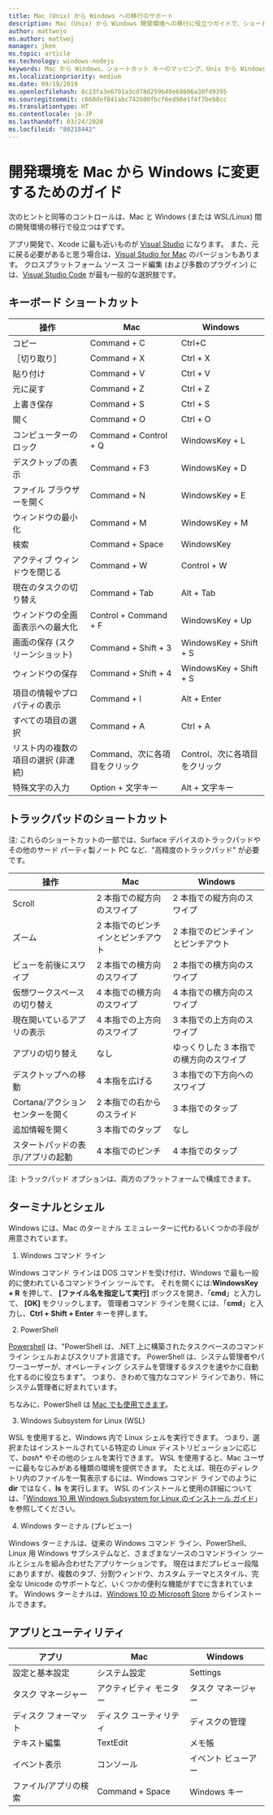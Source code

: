 ```yaml
---
title: Mac (Unix) から Windows への移行のサポート
description: Mac (Unix) から Windows 開発環境への移行に役立つガイドで、ショートカット キーのマッピングや Mac と Windows で異なる概念の簡単な概要を示します。
author: mattwojo
ms.author: mattwoj
manager: jken
ms.topic: article
ms.technology: windows-nodejs
keywords: Mac から Windows、ショートカット キーのマッピング、Unix から Windows への移行、Mac から Windows への移行、MacBook から Surface への移行のサポート、Macintosh ユーザーの Windows の使用方法、Macintosh から Windows への切り替え、開発環境の変更のサポート、Mac OS X から Windows へ、Mac から PC への移行のサポート
ms.localizationpriority: medium
ms.date: 09/19/2019
ms.openlocfilehash: 8c23fa3e6791a3cd78d259b40e68606a30fd9395
ms.sourcegitcommit: c660def841abc742600fbcf6ed98e1f4f7beb8cc
ms.translationtype: HT
ms.contentlocale: ja-JP
ms.lasthandoff: 03/24/2020
ms.locfileid: "80218442"
---
```

# <a name="guide-for-changing-your-dev-environment-from-mac-to-windows"></a>開発環境を Mac から Windows に変更するためのガイド

次のヒントと同等のコントロールは、Mac と Windows (または WSL/Linux) 間の開発環境の移行で役立つはずです。

アプリ開発で、Xcode に最も近いものが [Visual Studio](https://visualstudio.microsoft.com) になります。 また、元に戻る必要があると思う場合は、[Visual Studio for Mac](https://visualstudio.microsoft.com/vs/mac/) のバージョンもあります。 クロスプラットフォーム ソース コード編集 (および多数のプラグイン) には、[Visual Studio Code](https://code.visualstudio.com/?wt.mc_id=DX_841432) が最も一般的な選択肢です。

## <a name="keyboard-shortcuts"></a>キーボード ショートカット

| **操作** | **Mac** | **Windows** |
|---------------|--------------------|---------------------|
| コピー | Command + C | Ctrl+C |
| ［切り取り］ | Command + X | Ctrl + X |
| 貼り付け | Command + V | Ctrl + V |
| 元に戻す | Command + Z | Ctrl + Z |
| 上書き保存 | Command + S | Ctrl + S |
| 開く | Command + O | Ctrl + O |
| コンピューターのロック | Command + Control + Q | WindowsKey + L |
| デスクトップの表示 | Command + F3 | WindowsKey + D |
| ファイル ブラウザーを開く | Command + N | WindowsKey + E |
| ウィンドウの最小化 | Command + M | WindowsKey + M |
| 検索 | Command + Space | WindowsKey |
| アクティブ ウィンドウを閉じる | Command + W | Control + W |
| 現在のタスクの切り替え | Command + Tab | Alt + Tab |
| ウィンドウの全画面表示への最大化 | Control + Command + F | WindowsKey + Up |
| 画面の保存 (スクリーンショット) | Command + Shift + 3 | WindowsKey + Shift + S |
| ウィンドウの保存 | Command + Shift + 4 | WindowsKey + Shift + S |
| 項目の情報やプロパティの表示 | Command + I | Alt + Enter |
 | すべての項目の選択 | Command + A | Ctrl + A |
| リスト内の複数の項目の選択 (非連続) | Command、次に各項目をクリック | Control、次に各項目をクリック |
| 特殊文字の入力 | Option + 文字キー | Alt + 文字キー|

## <a name="trackpad-shortcuts"></a>トラックパッドのショートカット

注: これらのショートカットの一部では、Surface デバイスのトラックパッドやその他のサード パーティ製ノート PC など、"高精度のトラックパッド" が必要です。

 **操作** | **Mac** | **Windows** |
|---------------|--------------------|---------------------|
| Scroll | 2 本指での縦方向のスワイプ | 2 本指での縦方向のスワイプ |
| ズーム | 2 本指でのピンチインとピンチアウト | 2 本指でのピンチインとピンチアウト |
| ビューを前後にスワイプ | 2 本指での横方向のスワイプ | 2 本指での横方向のスワイプ |
| 仮想ワークスペースの切り替え | 4 本指での横方向のスワイプ | 4 本指での横方向のスワイプ |
| 現在開いているアプリの表示 | 4 本指での上方向のスワイプ | 3 本指での上方向のスワイプ |
| アプリの切り替え | なし | ゆっくりした 3 本指での横方向のスワイプ |
| デスクトップへの移動 | 4 本指を広げる | 3 本指での下方向へのスワイプ |
| Cortana/アクション センターを開く | 2 本指での右からのスライド | 3 本指でのタップ |
| 追加情報を開く | 3 本指でのタップ | なし |
|スタートパッドの表示/アプリの起動 | 4 本指でのピンチ | 4 本指でのタップ |

注: トラックパッド オプションは、両方のプラットフォームで構成できます。

## <a name="terminal-and-shell"></a>ターミナルとシェル

Windows には、Mac のターミナル エミュレーターに代わるいくつかの手段が用意されています。

1. Windows コマンド ライン

Windows コマンド ラインは DOS コマンドを受け付け、Windows で最も一般的に使われているコマンドライン ツールです。 それを開くには:**WindowsKey + R** を押して、 **[ファイル名を指定して実行]** ボックスを開き、「**cmd**」と入力して、 **[OK]** をクリックします。 管理者コマンド ラインを開くには、「**cmd**」と入力し、**Ctrl + Shift + Enter** キーを押します。

2. PowerShell

[Powershell](https://docs.microsoft.com/powershell/scripting/overview?view=powershell-6) は、"PowerShell は、.NET 上に構築されたタスクベースのコマンド ライン シェルおよびスクリプト言語です。 PowerShell は、システム管理者やパワーユーザーが、オペレーティング システムを管理するタスクを速やかに自動化するのに役立ちます"。 つまり、きわめて強力なコマンド ラインであり、特にシステム管理者に好まれています。

ちなみに、PowerShell は [Mac でも使用できます](https://docs.microsoft.com/powershell/scripting/install/installing-powershell-core-on-macos?view=powershell-6)。

3. Windows Subsystem for Linux (WSL)

WSL を使用すると、Windows 内で Linux シェルを実行できます。 つまり、選択またはインストールされている特定の Linux ディストリビューションに応じて、*bash** やその他のシェルを実行できます。 WSL を使用すると、Mac ユーザーに最もなじみがある種類の環境を提供できます。 たとえば、現在のディレクトリ内のファイルを一覧表示するには、Windows コマンド ラインでのように **dir** ではなく、**ls** を実行します。 WSL のインストールと使用の詳細については、「[Windows 10 用 Windows Subsystem for Linux のインストール ガイド](https://docs.microsoft.com/windows/wsl/install-win10)」を参照してください。

4. Windows ターミナル (プレビュー)

Windows ターミナルは、従来の Windows コマンド ライン、PowerShell、Linux 用 Windows サブシステムなど、さまざまなソースのコマンドライン ツールとシェルを組み合わせたアプリケーションです。 現在はまだプレビュー段階にありますが、複数のタブ、分割ウィンドウ、カスタム テーマとスタイル、完全な Unicode のサポートなど、いくつかの便利な機能がすでに含まれています。 Windows ターミナルは、[Windows 10 の Microsoft Store](https://www.microsoft.com/en-us/p/windows-terminal-preview/9n0dx20hk701?activetab=pivot:overviewtab) からインストールできます。

## <a name="apps-and-utilities"></a>アプリとユーティリティ

 **アプリ** | **Mac** | **Windows** |
|---------------|--------------------|---------------------|
| 設定と基本設定 | システム設定 | Settings |
| タスク マネージャー | アクティビティ モニター | タスク マネージャー |
| ディスク フォーマット | ディスク ユーティリティ | ディスクの管理 |
| テキスト編集 | TextEdit | メモ帳 |
| イベント表示 | コンソール | イベント ビューアー |
| ファイル/アプリの検索 | Command + Space | Windows キー |

